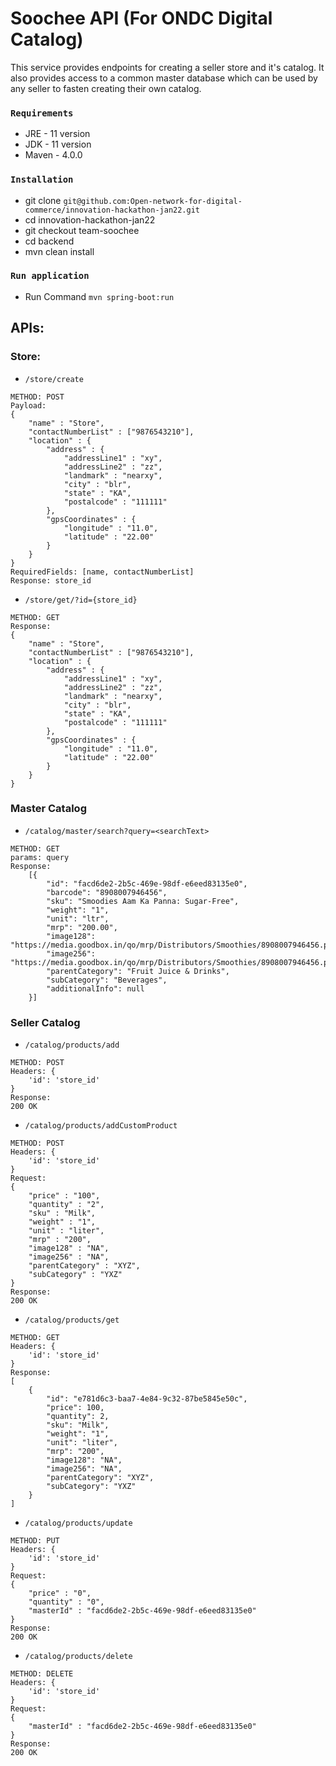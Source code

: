 # Soochee API (For ONDC Digital Catalog)

This service provides endpoints for creating a seller store and it's catalog.
It also provides access to a common master database which can be used by any seller
to fasten creating their own catalog.

### `Requirements`
- JRE - 11 version
- JDK - 11 version
- Maven - 4.0.0

### `Installation`
- git clone `git@github.com:Open-network-for-digital-commerce/innovation-hackathon-jan22.git`
- cd innovation-hackathon-jan22 
- git checkout team-soochee
- cd backend
- mvn clean install

### `Run application`
- Run Command `mvn spring-boot:run`

## APIs:
### Store:
- `/store/create`
```
METHOD: POST
Payload:
{
	"name" : "Store",
	"contactNumberList" : ["9876543210"],
	"location" : {
		"address" : {
			"addressLine1" : "xy",
			"addressLine2" : "zz",
			"landmark" : "nearxy",
			"city" : "blr",
			"state" : "KA",
			"postalcode" : "111111"
		},
		"gpsCoordinates" : {
			"longitude" : "11.0",
			"latitude" : "22.00"
		}
	}
}
RequiredFields: [name, contactNumberList]
Response: store_id
```
- `/store/get/?id={store_id}`
```
METHOD: GET
Response:
{
	"name" : "Store",
	"contactNumberList" : ["9876543210"],
	"location" : {
		"address" : {
			"addressLine1" : "xy",
			"addressLine2" : "zz",
			"landmark" : "nearxy",
			"city" : "blr",
			"state" : "KA",
			"postalcode" : "111111"
		},
		"gpsCoordinates" : {
			"longitude" : "11.0",
			"latitude" : "22.00"
		}
	}
}
```

### Master Catalog
- `/catalog/master/search?query=<searchText>`
```
METHOD: GET
params: query
Response:
    [{
        "id": "facd6de2-2b5c-469e-98df-e6eed83135e0",
        "barcode": "8908007946456",
        "sku": "Smoodies Aam Ka Panna: Sugar-Free",
        "weight": "1",
        "unit": "ltr",
        "mrp": "200.00",
        "image128": "https://media.goodbox.in/qo/mrp/Distributors/Smoothies/8908007946456.png",
        "image256": "https://media.goodbox.in/qo/mrp/Distributors/Smoothies/8908007946456.png.png",
        "parentCategory": "Fruit Juice & Drinks",
        "subCategory": "Beverages",
        "additionalInfo": null
    }]
```


### Seller Catalog

- `/catalog/products/add`
```
METHOD: POST
Headers: {
    'id': 'store_id'
}
Response:
200 OK
```

- `/catalog/products/addCustomProduct`
```
METHOD: POST
Headers: {
    'id': 'store_id'
}
Request:
{
	"price" : "100",
	"quantity" : "2",
	"sku" : "Milk",
	"weight" : "1",
	"unit" : "liter",
	"mrp" : "200",
	"image128" : "NA",
	"image256" : "NA",
	"parentCategory" : "XYZ",
	"subCategory" : "YXZ"
}
Response:
200 OK
```

- `/catalog/products/get`
```
METHOD: GET
Headers: {
    'id': 'store_id'
}
Response:
[
    {
        "id": "e781d6c3-baa7-4e84-9c32-87be5845e50c",
        "price": 100,
        "quantity": 2,
        "sku": "Milk",
        "weight": "1",
        "unit": "liter",
        "mrp": "200",
        "image128": "NA",
        "image256": "NA",
        "parentCategory": "XYZ",
        "subCategory": "YXZ"
    }
]
```

- `/catalog/products/update`
```
METHOD: PUT
Headers: {
    'id': 'store_id'
}
Request:
{
	"price" : "0",
	"quantity" : "0",
	"masterId" : "facd6de2-2b5c-469e-98df-e6eed83135e0"
}
Response:
200 OK
```

- `/catalog/products/delete`
```
METHOD: DELETE
Headers: {
    'id': 'store_id'
}
Request:
{
	"masterId" : "facd6de2-2b5c-469e-98df-e6eed83135e0"
}
Response:
200 OK
```
